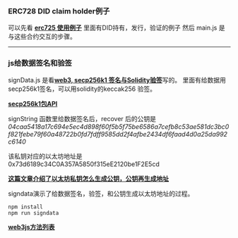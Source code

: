 ### ERC728 DID claim holder例子

可以先看
[**erc725 使用例子**](
https://hackernoon.com/first-impressions-with-erc-725-and-erc-735-identity-and-claims-4a87ff2509c9)
里面有DID持有，发行，验证的例子
然后 main.js 是与这些合约交互的步骤。

----

### js给数据签名和验签

signData.js 是看[**web3, secp256k1 签名与Solidity验签**](https://zhuanlan.zhihu.com/p/69542679)写的。
里面有给数据用secp256k1签名，可以用solidity的keccak256 验签。

[**secp256k1包API**](https://github.com/cryptocoinjs/secp256k1-node/blob/v3.x/API.md)

signString 函数里给数据签名后，recover 后的公钥是 *04caa5418a17c694e5ec4d898f60f5b5f75be6586a7cefb8c53ae581dc3bc0f821febe79f60a48722b0fd7fdff9585dd2f4afbe2434df6faad4d0a25da992c6140*

该私钥对应的以太坊地址是 0x73d6189c34C0A357A5850f315eE2120be1F2E5cd

[**这篇文章介绍了以太坊私钥怎么生成公钥，公钥再生成地址**](https://zhuanlan.zhihu.com/p/149821832)

signdata演示了给数据签名，验签，和公钥生成以太坊地址的过程。

```
npm install 
npm run signdata 
```

[**web3js方法列表**](http://cw.hubwiz.com/card/c/web3.js-1.0/1/2/23/l)
